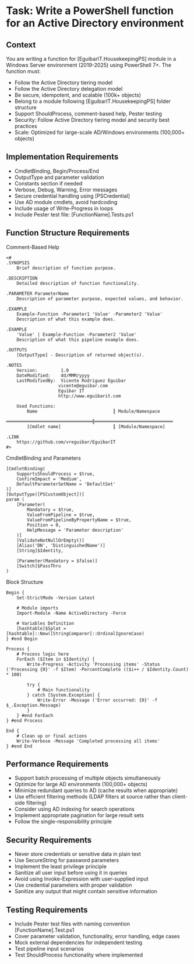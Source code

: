 ﻿# Task: Write a PowerShell function for an Active Directory environment

## Context

You are writing a function for [EguibarIT.HousekeepingPS] module in a Windows Server environment (2019-2025) using PowerShell 7+. The function must:

- Follow the Active Directory tiering model
- Follow the Active Directory delegation model
- Be secure, idempotent, and scalable (100k+ objects)
- Belong to a module following [EguibarIT.HousekeepingPS] folder structure
- Support ShouldProcess, comment-based help, Pester testing
- Security: Follow Active Directory tiering model and security best practices
- Scale: Optimized for large-scale AD/Windows environments (100,000+ objects)

## Implementation Requirements

- CmdletBinding, Begin/Process/End
- OutputType and parameter validation
- Constants section if needed
- Verbose, Debug, Warning, Error messages
- Secure credential handling using [PSCredential]
- Use AD module cmdlets, avoid hardcoding
- Include usage of Write-Progress in loops
- Include Pester test file: [FunctionName].Tests.ps1

## Function Structure Requirements

Comment-Based Help

    <#
    .SYNOPSIS
        Brief description of function purpose.

    .DESCRIPTION
        Detailed description of function functionality.

    .PARAMETER ParameterName
        Description of parameter purpose, expected values, and behavior.

    .EXAMPLE
        Example-Function -Parameter1 'Value' -Parameter2 'Value'
        Description of what this example does.

    .EXAMPLE
        'Value' | Example-Function -Parameter2 'Value'
        Description of what this pipeline example does.

    .OUTPUTS
        [OutputType] - Description of returned object(s).

    .NOTES
        Version:         1.0
        DateModified:    dd/MMM/yyyy
        LastModifiedBy:  Vicente Rodriguez Eguibar
                        vicente@eguibar.com
                        Eguibar IT
                        http://www.eguibarit.com

        Used Functions:
            Name                             ║ Module/Namespace
            ═════════════════════════════════╬══════════════════════════════
            [Cmdlet name]                    ║ [Module/Namespace]

    .LINK
        https://github.com/vreguibar/EguibarIT
    #>


CmdletBinding and Parameters

    [CmdletBinding(
        SupportsShouldProcess = $true,
        ConfirmImpact = 'Medium',
        DefaultParameterSetName = 'DefaultSet'
    )]
    [OutputType([PSCustomObject])]
    param (
        [Parameter(
            Mandatory = $true,
            ValueFromPipeline = $true,
            ValueFromPipelineByPropertyName = $true,
            Position = 0,
            HelpMessage = 'Parameter description'
        )]
        [ValidateNotNullOrEmpty()]
        [Alias('DN', 'DistinguishedName')]
        [String]$Identity,

        [Parameter(Mandatory = $false)]
        [Switch]$PassThru
    )

Block Structure

    Begin {
        Set-StrictMode -Version Latest

        # Module imports
        Import-Module -Name ActiveDirectory -Force

        # Variables Definition
        [hashtable]$Splat = [hashtable]::New([StringComparer]::OrdinalIgnoreCase)
    } #end Begin

    Process {
        # Process logic here
        ForEach ($Item in $Identity) {
            Write-Progress -Activity 'Processing items' -Status ('Processing {0}' -f $Item) -PercentComplete (($i++ / $Identity.Count) * 100)

            try {
                # Main functionality
            } catch [System.Exception] {
                Write-Error -Message ('Error occurred: {0}' -f $_.Exception.Message)
            }
        } #end ForEach
    } #end Process

    End {
        # Clean up or final actions
        Write-Verbose -Message 'Completed processing all items'
    } #end End

## Performance Requirements

- Support batch processing of multiple objects simultaneously
- Optimize for large AD environments (100,000+ objects)
- Minimize redundant queries to AD (cache results when appropriate)
- Use efficient filtering methods (LDAP filters at source rather than client-side filtering)
- Consider using AD indexing for search operations
- Implement appropriate pagination for large result sets
- Follow the single-responsibility principle

## Security Requirements

- Never store credentials or sensitive data in plain text
- Use SecureString for password parameters
- Implement the least privilege principle
- Sanitize all user input before using it in queries
- Avoid using Invoke-Expression with user-supplied input
- Use credential parameters with proper validation
- Sanitize any output that might contain sensitive information

## Testing Requirements

- Include Pester test files with naming convention [FunctionName].Test.ps1
- Cover parameter validation, functionality, error handling, edge cases
- Mock external dependencies for independent testing
- Test pipeline input scenarios
- Test ShouldProcess functionality where implemented
